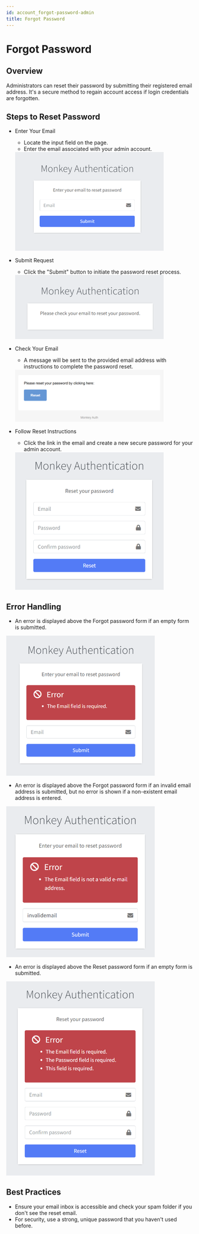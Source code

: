 ```yaml
---
id: account_forgot-password-admin
title: Forgot Password
---
```


# Forgot Password

## Overview
Administrators can reset their password by submitting their registered email address. It's a secure method to regain account access if login credentials are forgotten.

## Steps to Reset Password

- Enter Your Email
  - Locate the input field on the page.
  - Enter the email associated with your admin account.

  <img src="../images/ForgotPasswordAdmin.png" alt="Forgot password" width="400"/>

- Submit Request
  - Click the "Submit" button to initiate the password reset process.

  <img src="../images/ForgotPasswordAdminConfirmation.png" alt="Forgot password confirmation" width="400"/>

- Check Your Email
  - A message will be sent to the provided email address with instructions to complete the password reset.

  <img src="../images/ForgotPasswordAdminEmail.png" alt="Forgot password email" width="400"/>

- Follow Reset Instructions
  - Click the link in the email and create a new secure password for your admin account.

  <img src="../images/ResetPassword.png" alt="Reset password" width="400"/>

## Error Handling
- An error is displayed above the Forgot password form if an empty form is submitted.

<img src="../images/ForgotPasswordEmailRequiredError.png" alt="Email required error" width="400"/>

- An error is displayed above the Forgot password form if an invalid email address is submitted, but no error is shown if a non-existent email address is entered.

<img src="../images/ForgotPasswordInvalidEmailError.png" alt="Invalid email error" width="400"/>

- An error is displayed above the Reset password form if an empty form is submitted.

<img src="../images/ResetPasswordRequiredError.png" alt="Reset password details required error" width="400"/>

## Best Practices
- Ensure your email inbox is accessible and check your spam folder if you don't see the reset email.
- For security, use a strong, unique password that you haven't used before.
